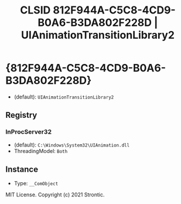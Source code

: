 ﻿---
title: "CLSID 812F944A-C5C8-4CD9-B0A6-B3DA802F228D | UIAnimationTransitionLibrary2"
excerpt: What is COM-Object CLSID 812F944A-C5C8-4CD9-B0A6-B3DA802F228D?
---

# {812F944A-C5C8-4CD9-B0A6-B3DA802F228D}

* (default): `UIAnimationTransitionLibrary2`

## Registry


### InProcServer32

* (default): `C:\Windows\System32\UIAnimation.dll`
* ThreadingModel: `Both`

## Instance

* Type: `__ComObject`

MIT License. Copyright (c) 2021 Strontic.


